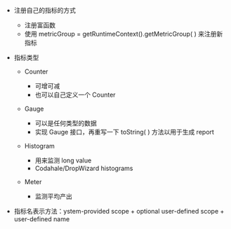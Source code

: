 - 注册自己的指标的方式

  - 注册富函数
  - 使用 metricGroup = getRuntimeContext().getMetricGroup( ) 来注册新指标

- 指标类型

  - Counter
    - 可增可减
    - 也可以自己定义一个 Counter

  - Gauge

    - 可以是任何类型的数据
    - 实现 Gauge 接口，再重写一下 toString( )       方法以用于生成 report

  - Histogram

    - 用来监测 long value
    - Codahale/DropWizard histograms

  - Meter

    - 监测平均产出

- 指标名表示方法：ystem-provided scope     + optional user-defined scope + user-defined name